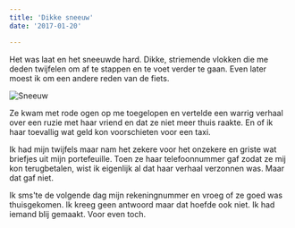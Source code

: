 ```yaml
---
title: 'Dikke sneeuw'
date: '2017-01-20'

---
```


Het was laat en het sneeuwde hard. Dikke, striemende vlokken die me deden twijfelen om af te stappen en te voet verder te gaan. Even later moest ik om een andere reden van de fiets.

![Sneeuw](sneeuw&#32;(Small).JPG)

Ze kwam met rode ogen op me toegelopen en vertelde een warrig verhaal over een ruzie met haar vriend en dat ze niet meer thuis raakte. En of ik haar toevallig wat geld kon voorschieten voor een taxi.

Ik had mijn twijfels maar nam het zekere voor het onzekere en griste wat briefjes uit mijn portefeuille. Toen ze haar telefoonnummer gaf zodat ze mij kon terugbetalen, wist ik eigenlijk al dat haar verhaal verzonnen was. Maar dat gaf niet.

Ik sms'te de volgende dag mijn rekeningnummer en vroeg of ze goed was thuisgekomen. Ik kreeg geen antwoord maar dat hoefde ook niet. Ik had iemand blij gemaakt. Voor even toch.


